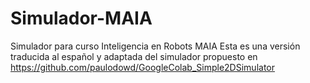 # Simulador-MAIA
Simulador para curso Inteligencia en Robots MAIA
Esta es una versión traducida al español y adaptada del simulador propuesto en https://github.com/paulodowd/GoogleColab_Simple2DSimulator
